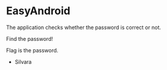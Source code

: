 # EasyAndroid

The application checks whether the password is correct or not.

Find the password!

Flag is the password.

- Silvara
